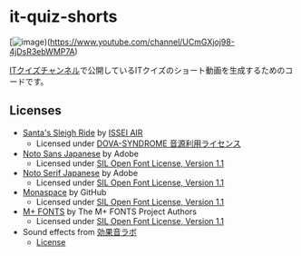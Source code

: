 # it-quiz-shorts

[![image](https://github.com/user-attachments/assets/a47f8f52-fd79-4874-a3b7-9cb16868f504))(https://www.youtube.com/channel/UCmGXjoj98-4jDsR3ebWMP7A)

[ITクイズチャンネル](https://lit.link/itquiz)で公開しているITクイズのショート動画を生成するためのコードです。

## Licenses

* [Santa's Sleigh Ride](https://dova-s.jp/bgm/play21688.html) by [ISSEI AIR](https://dova-s.jp/_contents/author/profile321.html)
  * Licensed under [DOVA-SYNDROME 音源利用ライセンス](https://dova-s.jp/_contents/license/)
* [Noto Sans Japanese](https://fonts.google.com/noto/specimen/Noto+Sans+JP) by Adobe
  * Licensed under [SIL Open Font License, Version 1.1](https://fonts.google.com/noto/specimen/Noto+Sans+JP/license)
* [Noto Serif Japanese](https://fonts.google.com/noto/specimen/Noto+Serif+JP) by Adobe
  * Licensed under [SIL Open Font License, Version 1.1](https://fonts.google.com/noto/specimen/Noto+Serif+JP/license)
* [Monaspace](https://monaspace.githubnext.com/) by GitHub
  * Licensed under [SIL Open Font License, Version 1.1](https://github.com/githubnext/monaspace/blob/main/LICENSE)
* [M+ FONTS](https://mplusfonts.github.io/) by The M+ FONTS Project Authors
  * Licensed under [SIL Open Font License, Version 1.1](https://github.com/coz-m/MPLUS_FONTS/blob/master/OFL.txt)
* Sound effects from [効果音ラボ](https://soundeffect-lab.info/)
  * [License](https://soundeffect-lab.info/faq/)
